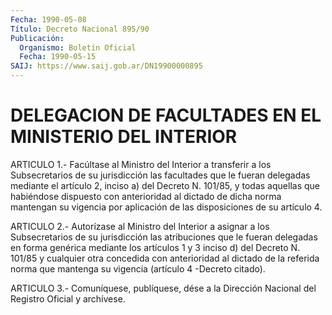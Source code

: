 ```yaml
---
Fecha: 1990-05-08
Título: Decreto Nacional 895/90
Publicación:
  Organismo: Boletín Oficial
  Fecha: 1990-05-15
SAIJ: https://www.saij.gob.ar/DN19900000895
---
```

# DELEGACION DE FACULTADES EN EL MINISTERIO DEL INTERIOR

<a id="1"></a>
ARTICULO 1.- Facúltase al Ministro del Interior a transferir a los Subsecretarios  de su jurisdicción las facultades que le fueran delegadas mediante el  artículo 2, inciso a) del Decreto N. 101/85, y  todas  aquellas que habiéndose  dispuesto  con  anterioridad  al dictado de  dicha norma mantengan su vigencia por aplicación de las disposiciones de su artículo 4.

<a id="2"></a>
ARTICULO  2.-  Autorízase al Ministro del Interior a asignar a los Subsecretarios de  su  jurisdicción  las  atribuciones  que  le fueran  delegadas  en  forma  genérica mediante los artículos 1 y 3 inciso d) del Decreto N. 101/85  y  cualquier  otra  concedida  con anterioridad  al  dictado  de  la  referida  norma  que mantenga su vigencia (artículo 4 -Decreto citado).

<a id="3"></a>
ARTICULO  3.-  Comuníquese,  publíquese,  dése  a la Dirección Nacional del Registro Oficial y archívese.